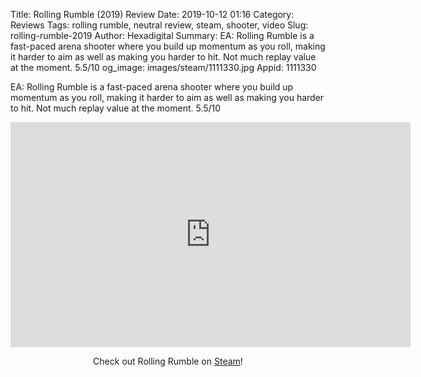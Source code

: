 Title: Rolling Rumble (2019) Review
Date: 2019-10-12 01:16
Category: Reviews
Tags: rolling rumble, neutral review, steam, shooter, video
Slug: rolling-rumble-2019
Author: Hexadigital
Summary: EA: Rolling Rumble is a fast-paced arena shooter where you build up momentum as you roll, making it harder to aim as well as making you harder to hit. Not much replay value at the moment. 5.5/10
og_image: images/steam/1111330.jpg
Appid: 1111330

EA: Rolling Rumble is a fast-paced arena shooter where you build up momentum as you roll, making it harder to aim as well as making you harder to hit. Not much replay value at the moment. 5.5/10

<center><iframe src="https://www.youtube.com/embed/KgN_4BCtPvg?feature=oembed" allow="accelerometer; autoplay; encrypted-media; gyroscope; picture-in-picture" width="640" height="360" frameborder="0"></iframe>

Check out Rolling Rumble on [Steam](https://store.steampowered.com/app/1111330/?curator_clanid=34633900)!</center>